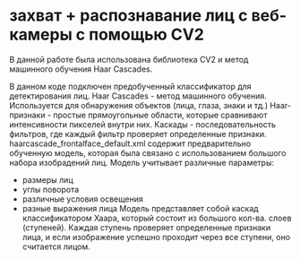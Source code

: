 # захват + распознавание лиц с веб-камеры с помощью CV2

В данной работе была использована библиотека CV2 и метод машинного обучения Haar Cascades.

В данном коде подключен предобученный классификатор для детектирования лиц.
Haar Cascades - метод машинного обучения. Используется для обнаружения объектов (лица, глаза, знаки и тд.)
Haar-признаки - простые прямоугольные области, которые сравнивают интенсивности пикселей внутри них.
Каскады - последовательность фильтров, где каждый фильтр проверяет определенные признаки. 
haarcascade_frontalface_default.xml содержит предварительно обученную модель, которая была связано с использованием большого набора изобрадений лиц. Модель учитывает различные параметры: 
- размеры лиц
- углы поворота
- различные условия освещения
- разные выражения лица
Модель представляет собой каскад классификатором Хаара, который состоит из большого кол-ва. слоев (ступеней). Каждая ступень проверяет определенные признаки лица, и если изображение успешно проходит через все ступени, оно считается лицом.
